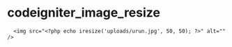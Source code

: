 codeigniter_image_resize
========================

      <img src="<?php echo iresize('uploads/urun.jpg', 50, 50); ?>" alt="" />
